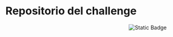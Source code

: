 <h1 align="center"> Repositorio del challenge </h1>
<p align="right">
  <img alt="Static Badge" src="https://img.shields.io/badge/status-terminado-red">
</p>




  

